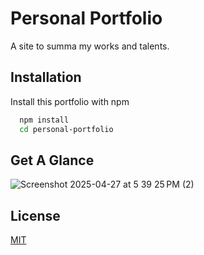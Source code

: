 
# Personal Portfolio



A site to summa my works and talents.
## Installation

Install this portfolio with npm

```bash
  npm install 
  cd personal-portfolio
```
    
## Get A Glance
![Screenshot 2025-04-27 at 5 39 25 PM (2)](https://github.com/user-attachments/assets/9bbaea86-f141-4fa5-86a8-4c9b3dc36d91)


## License

[MIT](https://choosealicense.com/licenses/mit/)


